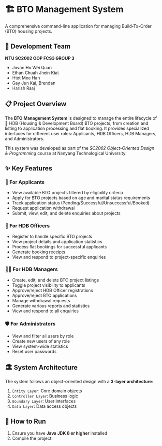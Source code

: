 # 🏗️ BTO Management System

A comprehensive command-line application for managing Build-To-Order (BTO) housing projects.

## 👥 Development Team  
**NTU SC2002 OOP FCS3 GROUP 3**  
- Jovan Ho Wei Quan  
- Ethan Chuah Jhein Kiat  
- Htet Moe Han  
- Gay Jun Kai, Brendan  
- Harish Raaj  

## 📋 Project Overview

The **BTO Management System** is designed to manage the entire lifecycle of 🏢 HDB (Housing & Development Board) BTO projects, from creation and listing to application processing and flat booking. It provides specialized interfaces for different user roles: Applicants, HDB Officers, HDB Managers, and Administrators.

This system was developed as part of the *SC2002 Object-Oriented Design & Programming* course at Nanyang Technological University.

## ✨ Key Features

### 🧍 For Applicants
- View available BTO projects filtered by eligibility criteria  
- Apply for BTO projects based on age and marital status requirements  
- Track application status (Pending/Successful/Unsuccessful/Booked)  
- Request application withdrawal  
- Submit, view, edit, and delete enquiries about projects  

### 👷 For HDB Officers
- Register to handle specific BTO projects  
- View project details and application statistics  
- Process flat bookings for successful applicants  
- Generate booking receipts  
- View and respond to project-specific enquiries  

### 🧑‍💼 For HDB Managers
- Create, edit, and delete BTO project listings  
- Toggle project visibility to applicants  
- Approve/reject HDB Officer registrations  
- Approve/reject BTO applications  
- Manage withdrawal requests  
- Generate various reports and statistics  
- View and respond to all enquiries  

### 🛡️ For Administrators
- View and filter all users by role  
- Create new users of any role  
- View system-wide statistics  
- Reset user passwords  

## 🏛️ System Architecture

The system follows an object-oriented design with a **3-layer architecture**:

1. `Entity Layer`: Core domain objects  
2. `Controller Layer`: Business logic  
3. `Boundary Layer`: User interfaces  
4. `Data Layer`: Data access objects  

## 🚀 How to Run

1. Ensure you have **Java JDK 8 or higher** installed  
2. Compile the project:  